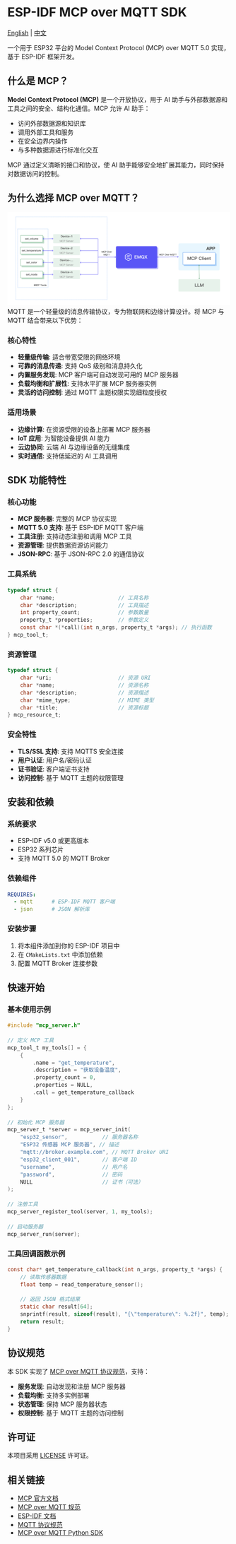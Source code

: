 # ESP-IDF MCP over MQTT SDK

[English](README.md) | [中文](README_CN.md)

一个用于 ESP32 平台的 Model Context Protocol (MCP) over MQTT 5.0 实现，基于 ESP-IDF 框架开发。

## 什么是 MCP？

**Model Context Protocol (MCP)** 是一个开放协议，用于 AI 助手与外部数据源和工具之间的安全、结构化通信。MCP 允许 AI 助手：

- 访问外部数据源和知识库
- 调用外部工具和服务
- 在安全边界内操作
- 与多种数据源进行标准化交互

MCP 通过定义清晰的接口和协议，使 AI 助手能够安全地扩展其能力，同时保持对数据访问的控制。

## 为什么选择 MCP over MQTT？
![](docs/esp-tools.png)
MQTT 是一个轻量级的消息传输协议，专为物联网和边缘计算设计。将 MCP 与 MQTT 结合带来以下优势：

### 核心特性
- **轻量级传输**: 适合带宽受限的网络环境
- **可靠的消息传递**: 支持 QoS 级别和消息持久化
- **内置服务发现**: MCP 客户端可自动发现可用的 MCP 服务器
- **负载均衡和扩展性**: 支持水平扩展 MCP 服务器实例
- **灵活的访问控制**: 通过 MQTT 主题权限实现细粒度授权

### 适用场景
- **边缘计算**: 在资源受限的设备上部署 MCP 服务器
- **IoT 应用**: 为智能设备提供 AI 能力
- **云边协同**: 云端 AI 与边缘设备的无缝集成
- **实时通信**: 支持低延迟的 AI 工具调用

## SDK 功能特性

### 核心功能
- **MCP 服务器**: 完整的 MCP 协议实现
- **MQTT 5.0 支持**: 基于 ESP-IDF MQTT 客户端
- **工具注册**: 支持动态注册和调用 MCP 工具
- **资源管理**: 提供数据资源访问能力
- **JSON-RPC**: 基于 JSON-RPC 2.0 的通信协议

### 工具系统
```c
typedef struct {
    char *name;                    // 工具名称
    char *description;             // 工具描述
    int property_count;            // 参数数量
    property_t *properties;        // 参数定义
    const char *(*call)(int n_args, property_t *args); // 执行函数
} mcp_tool_t;
```

### 资源管理
```c
typedef struct {
    char *uri;                     // 资源 URI
    char *name;                    // 资源名称
    char *description;             // 资源描述
    char *mime_type;               // MIME 类型
    char *title;                   // 资源标题
} mcp_resource_t;
```

### 安全特性
- **TLS/SSL 支持**: 支持 MQTTS 安全连接
- **用户认证**: 用户名/密码认证
- **证书验证**: 客户端证书支持
- **访问控制**: 基于 MQTT 主题的权限管理

## 安装和依赖

### 系统要求
- ESP-IDF v5.0 或更高版本
- ESP32 系列芯片
- 支持 MQTT 5.0 的 MQTT Broker

### 依赖组件
```yaml
REQUIRES:
  - mqtt      # ESP-IDF MQTT 客户端
  - json      # JSON 解析库
```

### 安装步骤
1. 将本组件添加到你的 ESP-IDF 项目中
2. 在 `CMakeLists.txt` 中添加依赖
3. 配置 MQTT Broker 连接参数

## 快速开始

### 基本使用示例

```c
#include "mcp_server.h"

// 定义 MCP 工具
mcp_tool_t my_tools[] = {
    {
        .name = "get_temperature",
        .description = "获取设备温度",
        .property_count = 0,
        .properties = NULL,
        .call = get_temperature_callback
    }
};

// 初始化 MCP 服务器
mcp_server_t *server = mcp_server_init(
    "esp32_sensor",           // 服务器名称
    "ESP32 传感器 MCP 服务器", // 描述
    "mqtt://broker.example.com", // MQTT Broker URI
    "esp32_client_001",       // 客户端 ID
    "username",               // 用户名
    "password",               // 密码
    NULL                      // 证书（可选）
);

// 注册工具
mcp_server_register_tool(server, 1, my_tools);

// 启动服务器
mcp_server_run(server);
```

### 工具回调函数示例

```c
const char* get_temperature_callback(int n_args, property_t *args) {
    // 读取传感器数据
    float temp = read_temperature_sensor();
    
    // 返回 JSON 格式结果
    static char result[64];
    snprintf(result, sizeof(result), "{\"temperature\": %.2f}", temp);
    return result;
}
```

## 协议规范

本 SDK 实现了 [MCP over MQTT 协议规范](https://github.com/mqtt-ai/mcp-over-mqtt)，支持：

- **服务发现**: 自动发现和注册 MCP 服务器
- **负载均衡**: 支持多实例部署
- **状态管理**: 保持 MCP 服务器状态
- **权限控制**: 基于 MQTT 主题的访问控制

## 许可证

本项目采用 [LICENSE](LICENSE) 许可证。

## 相关链接

- [MCP 官方文档](https://modelcontextprotocol.io/)
- [MCP over MQTT 规范](https://github.com/mqtt-ai/mcp-over-mqtt)
- [ESP-IDF 文档](https://docs.espressif.com/projects/esp-idf/)
- [MQTT 协议规范](https://mqtt.org/specification/)
- [MCP over MQTT Python SDK](https://github.com/emqx/mcp-python-sdk)